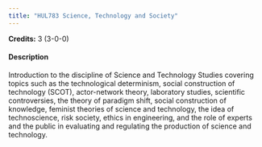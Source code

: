 ```yaml
---
title: "HUL783 Science, Technology and Society"
---
```

**Credits:** 3 (3-0-0)

#### Description
Introduction to the discipline of Science and Technology Studies covering topics such as the technological determinism, social construction of technology (SCOT), actor-network theory, laboratory studies, scientific controversies, the theory of paradigm shift, social construction of knowledge, feminist theories of science and technology, the idea of technoscience, risk society, ethics in engineering, and the role of experts and the public in evaluating and regulating the production of science and technology.